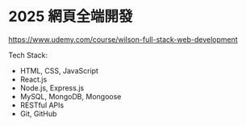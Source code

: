 # 2025 網頁全端開發

https://www.udemy.com/course/wilson-full-stack-web-development

Tech Stack:
- HTML, CSS, JavaScript
- React.js
- Node.js, Express.js
- MySQL, MongoDB, Mongoose
- RESTful APIs
- Git, GitHub
